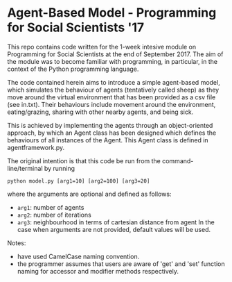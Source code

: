 # Agent-Based Model - Programming for Social Scientists '17
This repo contains code written for the 1-week intesive module on Programming for Social Scientists at the end of September 2017.
The aim of the module was to become familiar with programming, in particular, in the context of the Python programming language.

The code contained herein aims to introduce a simple agent-based model, which simulates the behaviour of agents (tentatively called sheep) as they move around the virtual environment that has been provided as a csv file (see in.txt).
Their behaviours include movement around the environment, eating/grazing, sharing with other nearby agents, and being sick.

This is achieved by implementing the agents through an object-oriented approach, by which an Agent class has been designed which defines the behaviours of all instances of the Agent.
This Agent class is defined in agentframework.py.

The original intention is that this code be run from the command-line/terminal by running

```python model.py [arg1=10] [arg2=100] [arg3=20]```

where the arguments are optional and defined as follows:
* `arg1`: number of agents
* `arg2`: number of iterations
* `arg3`: neighbourhood in terms of cartesian distance from agent
In the case when arguments are not provided, default values will be used.

Notes:
* have used CamelCase naming convention.
* the programmer assumes that users are aware of 'get' and 'set' function naming for accessor and modifier methods respectively.
